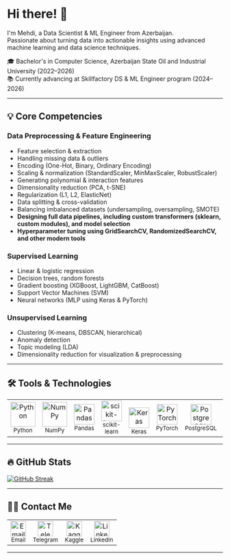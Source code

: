 # Hi there! 👋

I'm Mehdi, a Data Scientist & ML Engineer from Azerbaijan.  
Passionate about turning data into actionable insights using advanced machine learning and data science techniques.

🎓 Bachelor's in Computer Science, Azerbaijan State Oil and Industrial University (2022–2026)  
📚 Currently advancing at Skillfactory DS & ML Engineer program (2024–2026) 

---

## 💡 Core Competencies

### Data Preprocessing & Feature Engineering
- Feature selection & extraction  
- Handling missing data & outliers  
- Encoding (One-Hot, Binary, Ordinary Encoding)  
- Scaling & normalization (StandardScaler, MinMaxScaler, RobustScaler)  
- Generating polynomial & interaction features  
- Dimensionality reduction (PCA, t-SNE)  
- Regularization (L1, L2, ElasticNet)  
- Data splitting & cross-validation  
- Balancing imbalanced datasets (undersampling, oversampling, SMOTE)  
- **Designing full data pipelines, including custom transformers (sklearn, custom modules), and model selection**
- **Hyperparameter tuning using GridSearchCV, RandomizedSearchCV, and other modern tools**

### Supervised Learning
- Linear & logistic regression  
- Decision trees, random forests  
- Gradient boosting (XGBoost, LightGBM, CatBoost)  
- Support Vector Machines (SVM)  
- Neural networks (MLP using Keras & PyTorch)  

### Unsupervised Learning
- Clustering (K-means, DBSCAN, hierarchical)  
- Anomaly detection  
- Topic modeling (LDA)  
- Dimensionality reduction for visualization & preprocessing
  
---
## 🛠️ Tools & Technologies
<table>
  <tr>
    <td align="center">
      <img src="https://cdn.jsdelivr.net/gh/devicons/devicon/icons/python/python-original.svg" height="58" alt="Python"/><br />
      <sub>Python</sub>
    </td>
    <td align="center">
      <img src="https://cdn.jsdelivr.net/gh/devicons/devicon/icons/numpy/numpy-original.svg" height="58" alt="NumPy"/><br />
      <sub>NumPy</sub>
    </td>
    <td align="center">
      <img src="https://cdn.jsdelivr.net/gh/devicons/devicon/icons/pandas/pandas-original.svg" height="48" alt="Pandas"/><br />
      <sub>Pandas</sub>
    </td>
    <td align="center" valign="bottom">
      <img src="https://cdn.jsdelivr.net/gh/devicons/devicon/icons/scikitlearn/scikitlearn-original.svg" height="48" alt="scikit-learn"/><br />
      <sub>scikit-learn</sub>
    </td>
    <td align="center" valign="bottom">
      <img src="https://cdn.jsdelivr.net/gh/devicons/devicon/icons/keras/keras-original.svg" height="48" alt="Keras"/><br />
      <sub>Keras</sub>
    </td>
    <td align="center">
      <img src="https://cdn.jsdelivr.net/gh/devicons/devicon/icons/pytorch/pytorch-original.svg" height="48" alt="PyTorch"/><br />
      <sub>PyTorch</sub>
    </td>
    <td align="center">
      <img src="https://cdn.jsdelivr.net/gh/devicons/devicon/icons/postgresql/postgresql-original.svg" height="48" alt="PostgreSQL"/><br />
      <sub>PostgreSQL</sub>
    </td>
    <td align="center">
      <img src="https://cdn.jsdelivr.net/gh/devicons/devicon/icons/matplotlib/matplotlib-original.svg" height="48" alt="Matplotlib"/><br/>
      <sub>Matplotlib</sub>
    </td>
    <td align="center" valign="bottom">
      <img src="https://cdn.jsdelivr.net/gh/devicons/devicon/icons/plotly/plotly-original.svg" height="48" alt="Plotly"/><br/>
      <sub>Plotly</sub>
    </td>
    <td align="center" valign="bottom"><img src="https://cdn.jsdelivr.net/gh/devicons/devicon/icons/docker/docker-original.svg" height="44" alt="Docker"/><br/><sub>Docker</sub></td>
    <td align="center" valign="bottom""><img src="https://cdn.jsdelivr.net/gh/devicons/devicon/icons/flask/flask-original.svg" height="44" alt="Flask"/><br/><sub>Flask</sub></td>
    <td align="center" valign="bottom"><img src="https://cdn.jsdelivr.net/gh/devicons/devicon/icons/fastapi/fastapi-original.svg" height="44" alt="FastAPI"/><br/><sub>FastAPI</sub></td>
  </tr>
</table>

---
## 🔥 GitHub Stats

[![GitHub Streak](https://streak-stats.demolab.com?user=Mekhty111)](https://git.io/streak-stats)

---
## 🙌🏻 Contact Me

<table>
  <tr>
    <td align="center">
      <a href="mailto:mehti5678@gmail.com">
        <img src="https://cdn.jsdelivr.net/gh/simple-icons/simple-icons/icons/gmail.svg" width="36" height="36" alt="Email"/>
      </a><br/><sub>Email</sub>
    </td>
    <td align="center">
      <a href="https://t.me/mousttym">
        <img src="https://cdn.jsdelivr.net/gh/simple-icons/simple-icons/icons/telegram.svg" width="36" height="36" alt="Telegram"/>
      </a><br/><sub>Telegram</sub>
    </td>
    <td align="center">
      <a href="https://www.kaggle.com/mekhtymekhtyev">
        <img src="https://cdn.jsdelivr.net/gh/simple-icons/simple-icons/icons/kaggle.svg" width="36" height="36" alt="Kaggle"/>
      </a><br/><sub>Kaggle</sub>
    </td>
    <td align="center">
      <a href="https://www.linkedin.com/in/mekhty-mekhtyev/">
        <img src="https://cdn.jsdelivr.net/gh/simple-icons/simple-icons/icons/linkedin.svg" width="36" height="36" alt="LinkedIn"/>
      </a><br/><sub>LinkedIn</sub>
    </td>
  </tr>
</table>

---
